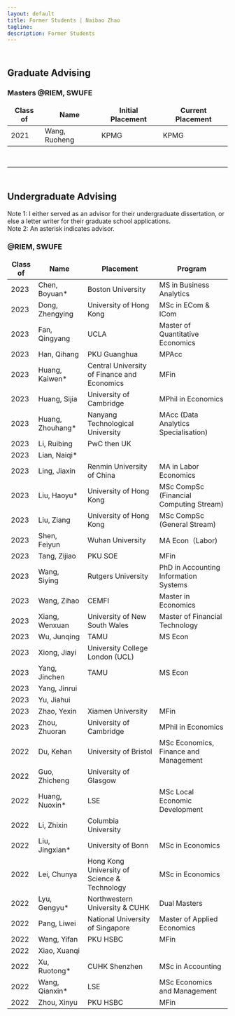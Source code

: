 ```yaml
---
layout: default
title: Former Students | Naibao Zhao
tagline: 
description: Former Students
---
```

<!--
<div class="navbar">
    <div class="navbar-inner">
        <ul class="nav">
            <li><a href="#current">current courses</a></li>
            <li><a href="#shortcourses">short courses</a></li>
            <li><a href="#misc">misc lectures</a></li>
            <li><a href="#old">former courses</a></li>
        </ul>
    </div>
</div> -->

## <br/>Graduate Advising

### Masters @RIEM, SWUFE

| Class of | Name           | Initial Placement                           | Current Placement        |
| -------- | --------------- | --------------------------------------------| ------------------------ |
| 2021     | Wang, Ruoheng  | KPMG                                       | KPMG                     |

<br/>

---
## <br/>Undergraduate Advising

Note 1: I either served as an advisor for their undergraduate dissertation, or else a letter writer for their graduate school applications.<br/>
Note 2: An asterisk indicates advisor.

### @RIEM, SWUFE

<style>
td, th {
   border: none!important;
}
</style>


| Class of | Name           | Placement                           | Program        |
| -------- | -------------- | --------------------------------------------| ------------------------ |
| 2023            | Chen, Boyuan*  | Boston University                     | MS in Business Analytics  |
| 2023            | Dong, Zhengying| University of Hong Kong                     |  MSc in ECom & ICom                        |
| 2023            | Fan, Qingyang  | UCLA                                       |  Master of Quantitative Economics                        |
| 2023            | Han, Qihang    | PKU Guanghua                                 | MPAcc                          |
| 2023            | Huang, Kaiwen* | Central University of Finance  and Economics | MFin                          |
| 2023            | Huang, Sijia   | University of Cambridge           | MPhil in Economics                          |
| 2023            | Huang, Zhouhang* | Nanyang Technological University  | MAcc (Data Analytics Specialisation)                |
| 2023            | Li, Ruibing    | PwC then UK |  |
| 2023            | Lian, Naiqi*   |  |  |
| 2023            | Ling, Jiaxin   | Renmin University of China   |  MA in Labor Economics |
| 2023            | Liu, Haoyu*    | University of Hong Kong | MSc CompSc (Financial Computing Stream)  |
| 2023            | Liu, Ziang     | University of Hong Kong  | MSc CompSc (General Stream) |
| 2023            | Shen, Feiyun   | Wuhan University                          |   MA Econ（Labor)    |
| 2023            | Tang, Zijiao   | PKU SOE  | MFin |
| 2023            | Wang, Siying   | Rutgers University  |  PhD in Accounting Information Systems |
| 2023            | Wang, Zihao    | CEMFI | Master in Economics |
| 2023            | Xiang, Wenxuan | University of New South Wales   | Master of Financial Technology|
| 2023            | Wu, Junqing    | TAMU   |  MS Econ |
| 2023            | Xiong, Jiayi   | University College London (UCL) |  |
| 2023            | Yang, Jinchen  | TAMU | MS Econ |
| 2023            | Yang, Jinrui   |     |
| 2023            | Yu, Jiahui     |      |
| 2023            | Zhao, Yexin    | Xiamen University | MFin |
| 2023            | Zhou, Zhuoran  | University of Cambridge        |  MPhil in Economics   |
| 2022            | Du, Kehan      | University of Bristol | MSc Economics, Finance and Management |
| 2022            | Guo, Zhicheng  | University of Glasgow | |
| 2022            | Huang, Nuoxin* | LSE                       | MSc Local Economic Development |
| 2022            | Li, Zhixin     | Columbia University | |
| 2022            | Liu, Jingxian* | University of Bonn |  MSc in Economics |
| 2022            | Lei, Chunya    | Hong Kong University of Science & Technology | MSc in Economics |
| 2022            | Lyu, Gengyu*   | Northwestern University & CUHK  | Dual Masters |
| 2022            | Pang, Liwei    | National University of Singapore | Master of Applied Economics |
| 2022            | Wang, Yifan    | PKU HSBC | MFin |
| 2022            | Xiao, Xuanqi   |                 |   |
| 2022            | Xu, Ruotong*   | CUHK Shenzhen | MSc in Accounting|
| 2022            | Wang, Qianxin* | LSE  | MSc Economics and Management |
| 2022            | Zhou, Xinyu    | PKU HSBC | MFin |

<br/>

